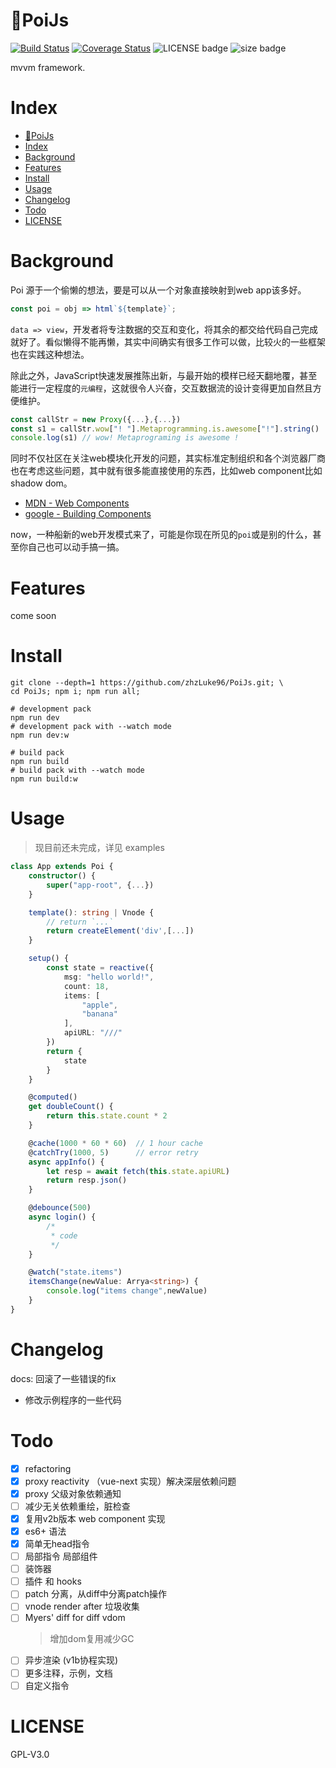 # 🔮PoiJs

[![Build Status](https://travis-ci.org/zhzLuke96/PoiJs.svg?branch=master)](https://travis-ci.org/zhzLuke96/PoiJs)
[![Coverage Status](https://coveralls.io/repos/github/zhzLuke96/PoiJs/badge.svg?branch=master)](https://coveralls.io/github/zhzLuke96/PoiJs?branch=master)
![LICENSE badge](https://img.shields.io/badge/license-GPL3.0-blue)
![size badge](https://img.shields.io/badge/size-15K-green)


mvvm framework.

# Index
- [🔮PoiJs](#%f0%9f%94%aepoijs)
- [Index](#index)
- [Background](#background)
- [Features](#features)
- [Install](#install)
- [Usage](#usage)
- [Changelog](#changelog)
- [Todo](#todo)
- [LICENSE](#license)

# Background
Poi 源于一个偷懒的想法，要是可以从一个对象直接映射到web app该多好。
```js
const poi = obj => html`${template}`;
```
`data => view`，开发者将专注数据的交互和变化，将其余的都交给代码自己完成就好了。看似懒得不能再懒，其实中间确实有很多工作可以做，比较火的一些框架也在实践这种想法。

除此之外，JavaScript快速发展推陈出新，与最开始的模样已经天翻地覆，甚至能进行一定程度的`元编程`，这就很令人兴奋，交互数据流的设计变得更加自然且方便维护。
```js
const callStr = new Proxy({...},{...})
const s1 = callStr.wow["! "].Metaprogramming.is.awesome["!"].string()
console.log(s1) // wow! Metaprograming is awesome !
```
同时不仅社区在关注web模块化开发的问题，其实标准定制组织和各个浏览器厂商也在考虑这些问题，其中就有很多能直接使用的东西，比如web component比如shadow dom。

- [MDN - Web Components](https://developer.mozilla.org/en-US/docs/Web/Web_Components)
- [google - Building Components](https://developers.google.com/web/fundamentals/web-components/)

now，一种船新的web开发模式来了，可能是你现在所见的`poi`或是别的什么，甚至你自己也可以动手搞一搞。

# Features
come soon

# Install
```
git clone --depth=1 https://github.com/zhzLuke96/PoiJs.git; \
cd PoiJs; npm i; npm run all;
```

```
# development pack
npm run dev
# development pack with --watch mode
npm run dev:w

# build pack
npm run build
# build pack with --watch mode
npm run build:w
```

# Usage
> 现目前还未完成，详见 examples

```typescript
class App extends Poi {
    constructor() {
        super("app-root", {...})
    }

    template(): string | Vnode {
        // return `...`
        return createElement('div',[...])
    }

    setup() {
        const state = reactive({
            msg: "hello world!",
            count: 18,
            items: [
                "apple",
                "banana"
            ],
            apiURL: "///"
        })
        return {
            state
        }
    }

    @computed()
    get doubleCount() {
        return this.state.count * 2
    }

    @cache(1000 * 60 * 60)  // 1 hour cache
    @catchTry(1000, 5)      // error retry
    async appInfo() {
        let resp = await fetch(this.state.apiURL)
        return resp.json()
    }

    @debounce(500)
    async login() {
        /*
         * code
         */
    }

    @watch("state.items")
    itemsChange(newValue: Arrya<string>) {
        console.log("items change",newValue)
    }
}
```

# Changelog
docs: 回滚了一些错误的fix

- 修改示例程序的一些代码

# Todo
- [x] refactoring
- [x] proxy reactivity （vue-next 实现）解决深层依赖问题
- [x] proxy 父级对象依赖通知
- [ ] 减少无关依赖重绘，脏检查
- [x] 复用v2b版本 web component 实现
- [x] es6+ 语法
- [x] 简单无head指令
- [ ] 局部指令 局部组件
- [ ] 装饰器
- [ ] 插件 和 hooks
- [ ] patch 分离，从diff中分离patch操作
- [ ] vnode render after 垃圾收集
- [ ] Myers' diff for diff vdom
  > 增加dom复用减少GC
- [ ] 异步渲染 (v1b协程实现)
- [ ] 更多注释，示例，文档
- [ ] 自定义指令

# LICENSE
GPL-V3.0